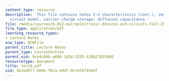 ```yaml
---
content_type: resource
description: 'This file contains notes I-V characteristics (cont.), small-signal equivalent
  circuit model, carrier charge storage: diffusion capacitance.'
file: /media/courses/6-012-microelectronic-devices-and-circuits-fall-2005/4b2ed0f760def0cae0d70cc9fbf934df_lec16.pdf
file_type: application/pdf
learning_resource_types:
- Lecture Notes
ocw_type: OCWFile
parent_title: Lecture Notes
parent_type: CourseSection
parent_uid: 9ce4c04b-a600-1d3d-5235-419b2783590d
resourcetype: Document
title: lec16.pdf
uid: 4b2ed0f7-60de-f0ca-e0d7-0cc9fbf934df
---
```

